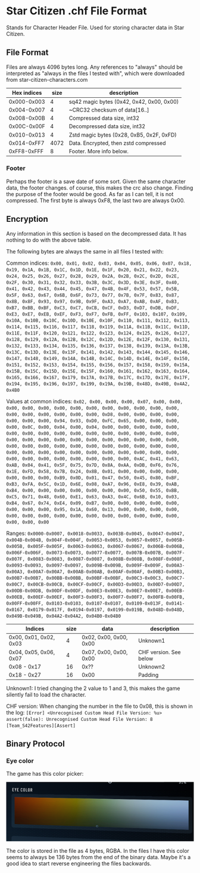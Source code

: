 # Star Citizen .chf File Format

Stands for Character Header File. Used for storing character data in Star Citizen.

## File Format

Files are always 4096 bytes long. Any references to "always" should be interpreted as "always in the files I tested with", which were downloaded from star-citizen-characters.com

| Hex indices | size | description                               |
|-------------|------|-------------------------------------------|
| 0x000-0x003 | 4    | sq42 magic bytes (0x42, 0x42, 0x00, 0x00) |
| 0x004-0x007 | 4    | ~CRC32 checksum of data[16..]             |
| 0x008-0x00B | 4    | Compressed data size, int32               |
| 0x00C-0x00F | 4    | Decompressed data size, int32             |
| 0x010-0x013 | 4    | Zstd magic bytes (0x28, 0xB5, 0x2F, 0xFD) |
| 0x014-0xFF7 | 4072 | Data. Encrypted, then zstd compressed     |
| 0xFF8-0xFFF | 8    | Footer. More info below.                  |

### Footer

Perhaps the footer is a save date of some sort. Given the same character data, the footer changes. of course, this makes the crc also change.
Finding the purpose of the footer would be good. As far as I can tell, it is not compressed.
The first byte is always 0xF8, the last two are always 0x00.

## Encryption

Any information in this section is based on the decompressed data. It has nothing to do with the above table.

The following bytes are always the same in all files I tested with:

Common indices:
`
0x00, 0x01, 0x02, 0x03, 0x04, 0x05, 0x06, 0x07, 0x18, 0x19, 0x1A, 0x1B, 0x1C, 0x1D, 0x1E, 0x1F,
0x20, 0x21, 0x22, 0x23, 0x24, 0x25, 0x26, 0x27, 0x28, 0x29, 0x2A, 0x2B, 0x2C, 0x2D, 0x2E, 0x2F,
0x30, 0x31, 0x32, 0x33, 0x3B, 0x3C, 0x3D, 0x3E, 0x3F, 0x40, 0x41, 0x42, 0x43, 0x44, 0x45, 0x47,
0x4B, 0x4F, 0x53, 0x57, 0x5B, 0x5F, 0x63, 0x67, 0x6B, 0x6F, 0x73, 0x77, 0x7B, 0x7F, 0x83, 0x87,
0x8B, 0x8F, 0x93, 0x97, 0x9B, 0x9F, 0xA3, 0xA7, 0xAB, 0xAF, 0xB3, 0xB7, 0xBB, 0xBF, 0xC3, 0xC7,
0xCB, 0xCF, 0xD3, 0xD7, 0xDB, 0xDF, 0xE3, 0xE7, 0xEB, 0xEF, 0xF3, 0xF7, 0xFB, 0xFF, 0x103, 0x107,
0x109, 0x10A, 0x10B, 0x10C, 0x10D, 0x10E, 0x10F, 0x110, 0x111, 0x112, 0x113, 0x114, 0x115, 0x116,
0x117, 0x118, 0x119, 0x11A, 0x11B, 0x11C, 0x11D, 0x11E, 0x11F, 0x120, 0x121, 0x122, 0x123, 0x124,
0x125, 0x126, 0x127, 0x128, 0x129, 0x12A, 0x12B, 0x12C, 0x12D, 0x12E, 0x12F, 0x130, 0x131, 0x132,
0x133, 0x134, 0x135, 0x136, 0x137, 0x138, 0x139, 0x13A, 0x13B, 0x13C, 0x13D, 0x13E, 0x13F, 0x141,
0x142, 0x143, 0x144, 0x145, 0x146, 0x147, 0x148, 0x149, 0x14A, 0x14B, 0x14C, 0x14D, 0x14E, 0x14F,
0x150, 0x151, 0x152, 0x153, 0x154, 0x155, 0x156, 0x157, 0x158, 0x159, 0x15A, 0x15B, 0x15C, 0x15D,
0x15E, 0x15F, 0x160, 0x161, 0x162, 0x163, 0x164, 0x165, 0x166, 0x167, 0x179, 0x17A, 0x17B, 0x17C,
0x17D, 0x17E, 0x17F, 0x194, 0x195, 0x196, 0x197, 0x199, 0x19A, 0x19B, 0x48D, 0x49B, 0x4A2, 0x4B0
`

Values at common indices:
`
0x02, 0x00, 0x00, 0x00, 0x07, 0x00, 0x00, 0x00, 0x00, 0x00, 0x00, 0x00, 0x00, 0x00, 0x00, 0x00,
0x00, 0x00, 0x00, 0x00, 0x00, 0x00, 0x00, 0x00, 0xD8, 0x00, 0x00, 0x00, 0x00, 0x00, 0x00, 0x00,
0x94, 0x93, 0xD0, 0xFC, 0x65, 0x00, 0x00, 0x00, 0x00, 0x0C, 0x00, 0x04, 0x00, 0x04, 0x00, 0x00,
0x00, 0x00, 0x00, 0x00, 0x00, 0x00, 0x00, 0x00, 0x00, 0x00, 0x00, 0x00, 0x00, 0x00, 0x00, 0x00,
0x00, 0x00, 0x00, 0x00, 0x00, 0x00, 0x00, 0x00, 0x00, 0x00, 0x00, 0x00, 0x00, 0x00, 0x00, 0x00,
0x00, 0x00, 0x00, 0x00, 0x00, 0x00, 0x00, 0x00, 0x00, 0x00, 0x00, 0x00, 0x00, 0x00, 0x00, 0x00,
0x00, 0x00, 0x00, 0x00, 0x00, 0x00, 0x00, 0xAC, 0x41, 0x63, 0xAB, 0x04, 0x41, 0x5F, 0x75, 0x7D,
0x8A, 0xAA, 0xDB, 0xF6, 0x76, 0x1E, 0xFD, 0x58, 0x7B, 0x24, 0x8B, 0x01, 0x00, 0x00, 0x00, 0x00,
0x00, 0x00, 0x00, 0xB9, 0x0D, 0x01, 0x47, 0x50, 0x45, 0x80, 0xBF, 0xB3, 0xFA, 0x5C, 0x1D, 0x6E,
0x08, 0xA7, 0x96, 0xE8, 0x39, 0xAB, 0xB4, 0x00, 0x00, 0x00, 0x00, 0x00, 0x00, 0x00, 0x50, 0x55,
0xBB, 0xC5, 0x71, 0x48, 0x60, 0xE1, 0x63, 0xA3, 0x4C, 0x6B, 0x10, 0x03, 0xB4, 0x67, 0x74, 0xE4,
0x09, 0xB7, 0x00, 0x00, 0x00, 0x00, 0x00, 0x00, 0x00, 0x00, 0x95, 0x1A, 0x60, 0x13, 0x00, 0x00,
0x00, 0x00, 0x00, 0x00, 0x00, 0x00, 0x00, 0x00, 0x00, 0x00, 0x00, 0x00, 0x00, 0x00, 0x00, 0x00
`

Ranges:
`
0x0000-0x0007, 0x0018-0x0033, 0x003B-0x0045, 0x0047-0x0047, 0x004B-0x004B, 0x004F-0x004F, 0x0053-0x0053, 0x0057-0x0057,
0x005B-0x005B, 0x005F-0x005F, 0x0063-0x0063, 0x0067-0x0067, 0x006B-0x006B, 0x006F-0x006F, 0x0073-0x0073, 0x0077-0x0077,
0x007B-0x007B, 0x007F-0x007F, 0x0083-0x0083, 0x0087-0x0087, 0x008B-0x008B, 0x008F-0x008F, 0x0093-0x0093, 0x0097-0x0097,
0x009B-0x009B, 0x009F-0x009F, 0x00A3-0x00A3, 0x00A7-0x00A7, 0x00AB-0x00AB, 0x00AF-0x00AF, 0x00B3-0x00B3, 0x00B7-0x00B7,
0x00BB-0x00BB, 0x00BF-0x00BF, 0x00C3-0x00C3, 0x00C7-0x00C7, 0x00CB-0x00CB, 0x00CF-0x00CF, 0x00D3-0x00D3, 0x00D7-0x00D7,
0x00DB-0x00DB, 0x00DF-0x00DF, 0x00E3-0x00E3, 0x00E7-0x00E7, 0x00EB-0x00EB, 0x00EF-0x00EF, 0x00F3-0x00F3, 0x00F7-0x00F7,
0x00FB-0x00FB, 0x00FF-0x00FF, 0x0103-0x0103, 0x0107-0x0107, 0x0109-0x013F, 0x0141-0x0167, 0x0179-0x017F, 0x0194-0x0197,
0x0199-0x019B, 0x048D-0x048D, 0x049B-0x049B, 0x04A2-0x04A2, 0x04B0-0x04B0
`

| Indices                | size | data                   | description            |
|------------------------|------|------------------------|------------------------|
| 0x00, 0x01, 0x02, 0x03 | 4    | 0x02, 0x00, 0x00, 0x00 | Unknown1               |
| 0x04, 0x05, 0x06, 0x07 | 4    | 0x07, 0x00, 0x00, 0x00 | CHF version. See below |
| 0x08 - 0x17            | 16   | 0x??                   | Unknown2               |
| 0x18 - 0x27            | 16   | 0x00                   | Padding                |

Unknown1:
I tried changing the 2 value to 1 and 3, this makes the game silently fail to load the character.

CHF version:
When changing the number in the file to 0x08, this is shown in the log:
`[Error] <Unrecognised Custom Head File Version: %u> assert(false): Unrecognised Custom Head File Version: 8 [Team_S42Features][Assert]`

## Binary Protocol

### Eye color

The game has this color picker:

![Eye color picker](img/eye_picker.png)

The color is stored in the file as 4 bytes, RGBA.
In the files I have this color seems to always be 136 bytes from the end of the binary data. Maybe it's a good idea to start reverse engineering the files backwards.